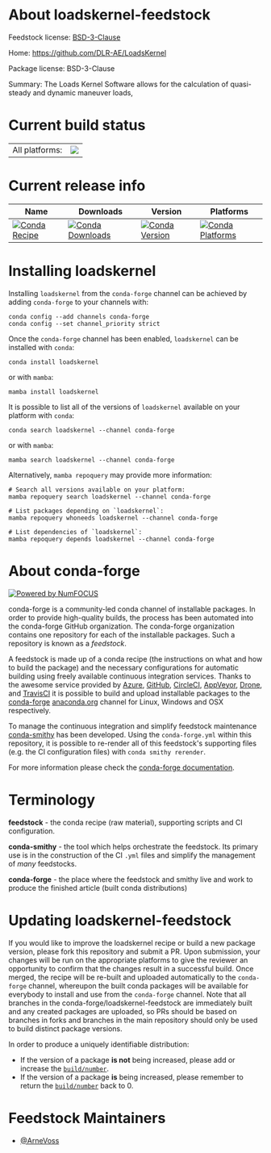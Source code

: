 About loadskernel-feedstock
===========================

Feedstock license: [BSD-3-Clause](https://github.com/conda-forge/loadskernel-feedstock/blob/main/LICENSE.txt)

Home: https://github.com/DLR-AE/LoadsKernel

Package license: BSD-3-Clause

Summary: The Loads Kernel Software allows for the calculation of quasi-steady and dynamic maneuver loads,

Current build status
====================


<table><tr><td>All platforms:</td>
    <td>
      <a href="https://dev.azure.com/conda-forge/feedstock-builds/_build/latest?definitionId=21561&branchName=main">
        <img src="https://dev.azure.com/conda-forge/feedstock-builds/_apis/build/status/loadskernel-feedstock?branchName=main">
      </a>
    </td>
  </tr>
</table>

Current release info
====================

| Name | Downloads | Version | Platforms |
| --- | --- | --- | --- |
| [![Conda Recipe](https://img.shields.io/badge/recipe-loadskernel-green.svg)](https://anaconda.org/conda-forge/loadskernel) | [![Conda Downloads](https://img.shields.io/conda/dn/conda-forge/loadskernel.svg)](https://anaconda.org/conda-forge/loadskernel) | [![Conda Version](https://img.shields.io/conda/vn/conda-forge/loadskernel.svg)](https://anaconda.org/conda-forge/loadskernel) | [![Conda Platforms](https://img.shields.io/conda/pn/conda-forge/loadskernel.svg)](https://anaconda.org/conda-forge/loadskernel) |

Installing loadskernel
======================

Installing `loadskernel` from the `conda-forge` channel can be achieved by adding `conda-forge` to your channels with:

```
conda config --add channels conda-forge
conda config --set channel_priority strict
```

Once the `conda-forge` channel has been enabled, `loadskernel` can be installed with `conda`:

```
conda install loadskernel
```

or with `mamba`:

```
mamba install loadskernel
```

It is possible to list all of the versions of `loadskernel` available on your platform with `conda`:

```
conda search loadskernel --channel conda-forge
```

or with `mamba`:

```
mamba search loadskernel --channel conda-forge
```

Alternatively, `mamba repoquery` may provide more information:

```
# Search all versions available on your platform:
mamba repoquery search loadskernel --channel conda-forge

# List packages depending on `loadskernel`:
mamba repoquery whoneeds loadskernel --channel conda-forge

# List dependencies of `loadskernel`:
mamba repoquery depends loadskernel --channel conda-forge
```


About conda-forge
=================

[![Powered by
NumFOCUS](https://img.shields.io/badge/powered%20by-NumFOCUS-orange.svg?style=flat&colorA=E1523D&colorB=007D8A)](https://numfocus.org)

conda-forge is a community-led conda channel of installable packages.
In order to provide high-quality builds, the process has been automated into the
conda-forge GitHub organization. The conda-forge organization contains one repository
for each of the installable packages. Such a repository is known as a *feedstock*.

A feedstock is made up of a conda recipe (the instructions on what and how to build
the package) and the necessary configurations for automatic building using freely
available continuous integration services. Thanks to the awesome service provided by
[Azure](https://azure.microsoft.com/en-us/services/devops/), [GitHub](https://github.com/),
[CircleCI](https://circleci.com/), [AppVeyor](https://www.appveyor.com/),
[Drone](https://cloud.drone.io/welcome), and [TravisCI](https://travis-ci.com/)
it is possible to build and upload installable packages to the
[conda-forge](https://anaconda.org/conda-forge) [anaconda.org](https://anaconda.org/)
channel for Linux, Windows and OSX respectively.

To manage the continuous integration and simplify feedstock maintenance
[conda-smithy](https://github.com/conda-forge/conda-smithy) has been developed.
Using the ``conda-forge.yml`` within this repository, it is possible to re-render all of
this feedstock's supporting files (e.g. the CI configuration files) with ``conda smithy rerender``.

For more information please check the [conda-forge documentation](https://conda-forge.org/docs/).

Terminology
===========

**feedstock** - the conda recipe (raw material), supporting scripts and CI configuration.

**conda-smithy** - the tool which helps orchestrate the feedstock.
                   Its primary use is in the construction of the CI ``.yml`` files
                   and simplify the management of *many* feedstocks.

**conda-forge** - the place where the feedstock and smithy live and work to
                  produce the finished article (built conda distributions)


Updating loadskernel-feedstock
==============================

If you would like to improve the loadskernel recipe or build a new
package version, please fork this repository and submit a PR. Upon submission,
your changes will be run on the appropriate platforms to give the reviewer an
opportunity to confirm that the changes result in a successful build. Once
merged, the recipe will be re-built and uploaded automatically to the
`conda-forge` channel, whereupon the built conda packages will be available for
everybody to install and use from the `conda-forge` channel.
Note that all branches in the conda-forge/loadskernel-feedstock are
immediately built and any created packages are uploaded, so PRs should be based
on branches in forks and branches in the main repository should only be used to
build distinct package versions.

In order to produce a uniquely identifiable distribution:
 * If the version of a package **is not** being increased, please add or increase
   the [``build/number``](https://docs.conda.io/projects/conda-build/en/latest/resources/define-metadata.html#build-number-and-string).
 * If the version of a package **is** being increased, please remember to return
   the [``build/number``](https://docs.conda.io/projects/conda-build/en/latest/resources/define-metadata.html#build-number-and-string)
   back to 0.

Feedstock Maintainers
=====================

* [@ArneVoss](https://github.com/ArneVoss/)

